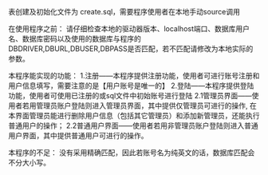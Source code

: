 ﻿表创建及初始化文件为 create.sql，需要程序使用者在本地手动source调用

在使用程序之前：
请仔细检查本地的驱动器版本、localhost端口、数据库用户名、数据库密码以及使用的数据库与程序的 DBDRIVER,DBURL,DBUSER,DBPASS是否匹配，若不匹配请修改为本地实际的参数。

本程序能实现的功能：
1.注册——本程序提供注册功能，使用者可进行账号注册和用户信息填写，需要注意的是【用户账号是唯一的】
2.登陆——本程序提供登陆功能，使用者可使用已注册的或sql文件中初始账号进行登陆
   2.1管理员界面——使用者若用管理员账户登陆则进入管理员界面，其中提供仅管理员可进行的操作,
       在本界面管理员能进行删除用户信息（包括其它管理员）和添加新管理员，还能执行普通用户的操作；
   2.2普通用户界面——使用者若用非管理员账户登陆则进入普通用户界面，其中提供普通用户可进行的操作。
   
本程序的不足：
    没有采用精确匹配，因此若账号名为纯英文的话，数据库匹配会不分大小写。